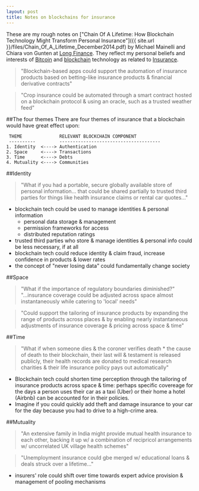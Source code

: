 ```yaml
---
layout: post
title: Notes on blockchains for insurance
---
```


These are my rough notes on ["Chain Of A Lifetime: How Blockchain Technology Might Transform Personal Insurance"]({{ site.url }}/files/Chain_Of_A_Lifetime_December2014.pdf) by Michael Mainelli and Chiara von Gunten at [Long Finance](http://www.longfinance.net/). They reflect my personal beliefs and interests of [Bitcoin](http://en.wikipedia.org/wiki/Bitcoin) and [blockchain](http://en.wikipedia.org/wiki/Bitcoin#Block_chain) technology as related to [Insurance](http://en.wikipedia.org/wiki/Insurance).

> "Blockchain-based apps could support the automation of insurance products based on betting-like insurance products & financial derivative contracts"

> "Crop insurance could be automated through a smart contract hosted on a blockchain protocol & using an oracle, such as a trusted weather feed"

##The four themes
There are four themes of insurance that a blockchain would have great effect upon:

     THEME              RELEVANT BLOCKCHAIN COMPONENT
     ----------         --------------------------------------
    1. Identity  <----> Authentication
    2. Space     <----> Transactions
    3. Time      <----> Debts
    4. Mutuality <----> Communities


##Identity
>"What if you had a portable, secure globally available store of personal information... that could be shared partially to trusted third parties for things like health insurance claims or rental car quotes..."

- blockchain tech could be used to manage identities & personal information
    - personal data storage & management
    - permission frameworks for access
    - distributed reputation ratings
- trusted third parties who store & manage identities & personal info could be less necessary, if at all
- blockchain tech could reduce identity & claim fraud, increase confidence in products & lower rates
- the concept of "never losing data" could fundamentally change society

##Space
> "What if the importance of regulatory boundaries diminished?"
> "...insurance coverage could be adjusted across space almost instantaneously while catering to 'local' needs"

> "Could support the tailoring of insurance products by expanding the range of products across places & by enabling nearly instantaneous adjustments of insurance coverage & pricing across space & time"

##Time
> "What if when someone dies & the coroner verifies death * the cause of death to their blockchain, their last will & testament is released publicly, their health records are donated to medical research charities & their life insurance policy pays out automatically"

- Blockchain tech could shorten time perception through the tailoring of insurance products across space & time: perhaps specific covereage for the days a person uses their car as a taxi (Uber) or their home a hotel (Airbnb) can be accounted for in their policies.
- Imagine if you could quickly add theft and damage insurance to your car for the day because you had to drive to a high-crime area.

##Mutuality
> "An extensive family in India might provide mutual health insurance to each other, backing it up w/ a combination of recipricol arrangements w/ uncorrelated UK village health schemes"

> "Unemployment insurance could gbe merged w/ educational loans & deals struck over a lifetime..."

- insurers' role could shift over time towards expert advice provision & management of pooling mechanisms
